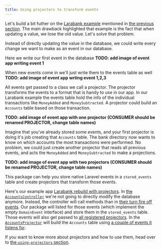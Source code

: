 ```yaml
---
title: Using projectors to transform events
---
```


Let's build a bit futher on the [Larabank example](https://github.com/spatie/larabank-traditional) mentioned in [the previous section](https://docs.spatie.be/laravel-event-projector/v2/getting-familiar-with-event-sourcing/the-traditional-application). The main drawback highlighted that example is the fact that when updating a value, we lose the old value. Let's solve that problem.

Instead of directly updating the value in the database, we could write every change we want to make as an event in our database.

Here we write our first event in the database
**TODO: add image of event app writing event 1**

When new events come in we'll just write them to the events table as well
**TODO: add image of event app wrting event 1,2,3**

All events get passed to a class we call a projector. The projector transforms the events to a format that is handy to use in our app. In our Larabank example the events table hold the info of the individual transactions like `MoneyAdded` and `MoneySubtracted`. A projector could build an `Accounts` table based on those transaction.

**TOD0: add image of event app with one projector (CONSUMER should be renamed PROJECTOR, change table names)**

Imagine that you've already stored some events, and your first projector is doing it's job creating that `Accounts` table. The bank directory now wants to know on which accounts the most transactions were performed. No problem, we could just create another projector that reads all previous events, and acts the `MoneyAdded` and `MoneySubtracted` to make a projections.

**TODO: add image of event app with two projectors (CONSUMER should be renamed PROJECTOR, change table names)**

This package can help you store native Laravel events in a `stored_events` table and create projectors that transform those events. 

Here's our example app [Larabank rebuild with projectors](https://github.com/spatie/larabank-event-projector). In [the `AccountsController`](https://github.com/spatie/larabank-event-projector/blob/d02fd1de7f31f4b915c05df79d9ba61440f9e6b5/app/Http/Controllers/AccountsController.php#L20-L36) we're not going to directly modify the database anymore. Instead, the controller will call methods than in [their turn fire off events](https://github.com/spatie/larabank-event-projector/blob/master/app/Account.php#L15-L42). Our package will listed for those events (which implement the empty `DomainEvent` interface) and store them in the `stored_events` table. Those events will also get passed to [all registered projectors](https://github.com/spatie/larabank-event-projector/blob/d02fd1de7f31f4b915c05df79d9ba61440f9e6b5/config/event-projector.php#L14). In the [`AccountsProjector`](https://github.com/spatie/larabank-event-projector/blob/d02fd1de7f31f4b915c05df79d9ba61440f9e6b5/app/Projectors/AccountsProjector.php) will build the `Accounts` table using [a couple of events it listens for](https://github.com/spatie/larabank-event-projector/blob/d02fd1de7f31f4b915c05df79d9ba61440f9e6b5/app/Projectors/AccountsProjector.php#L17-L22).

If you want to know more about projectors and how to use them, head over to [the `using-projectors` section](https://docs.spatie.be/laravel-event-projector/v2/using-projectors/writing-your-first-projector).
